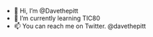 - 👋 Hi, I’m @Davethepitt
- 🌱 I’m currently learning TIC80
- 📫 You can reach me on Twitter. @davethepitt

<!---
Davethepitt/Davethepitt is a ✨ special ✨ repository because its `README.md` (this file) appears on your GitHub profile.
You can click the Preview link to take a look at your changes.
--->
